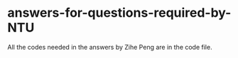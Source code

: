 # answers-for-questions-required-by-NTU
All the codes needed in the answers by Zihe Peng are in the code file.
